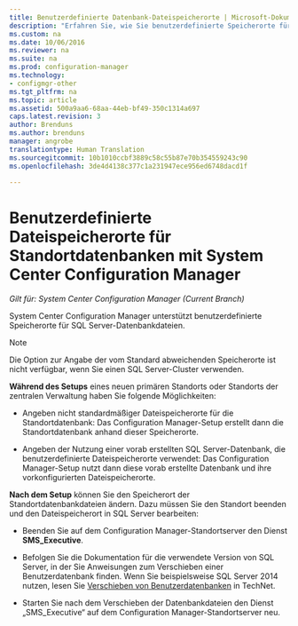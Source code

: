 ```yaml
---
title: Benutzerdefinierte Datenbank-Dateispeicherorte | Microsoft-Dokumentation
description: "Erfahren Sie, wie Sie benutzerdefinierte Speicherorte für SQL Server-Datenbankdateien angeben."
ms.custom: na
ms.date: 10/06/2016
ms.reviewer: na
ms.suite: na
ms.prod: configuration-manager
ms.technology:
- configmgr-other
ms.tgt_pltfrm: na
ms.topic: article
ms.assetid: 500a9aa6-68aa-44eb-bf49-350c1314a697
caps.latest.revision: 3
author: Brenduns
ms.author: brenduns
manager: angrobe
translationtype: Human Translation
ms.sourcegitcommit: 10b1010ccbf3889c58c55b87e70b354559243c90
ms.openlocfilehash: 3de4d4138c377c1a231947ece956ed6748dacd1f

---
```

# <a name="custom-locations-for-system-center-configuration-manager-site-database-files"></a>Benutzerdefinierte Dateispeicherorte für Standortdatenbanken mit System Center Configuration Manager

*Gilt für: System Center Configuration Manager (Current Branch)*

 System Center Configuration Manager unterstützt benutzerdefinierte Speicherorte für SQL Server-Datenbankdateien.  

> [!NOTE]  
>  Die Option zur Angabe der vom Standard abweichenden Speicherorte ist nicht verfügbar, wenn Sie einen SQL Server-Cluster verwenden.  

 **Während des Setups** eines neuen primären Standorts oder Standorts der zentralen Verwaltung haben Sie folgende Möglichkeiten:  

-   Angeben nicht standardmäßiger Dateispeicherorte für die Standortdatenbank: Das Configuration Manager-Setup erstellt dann die Standortdatenbank anhand dieser Speicherorte.  

-   Angeben der Nutzung einer vorab erstellten SQL Server-Datenbank, die benutzerdefinierte Dateispeicherorte verwendet: Das Configuration Manager-Setup nutzt dann diese vorab erstellte Datenbank und ihre vorkonfigurierten Dateispeicherorte.  

**Nach dem Setup** können Sie den Speicherort der Standortdatenbankdateien ändern. Dazu müssen Sie den Standort beenden und den Dateispeicherort in SQL Server bearbeiten:  

-   Beenden Sie auf dem Configuration Manager-Standortserver den Dienst **SMS_Executive**.  

-   Befolgen Sie die Dokumentation für die verwendete Version von SQL Server, in der Sie Anweisungen zum Verschieben einer Benutzerdatenbank finden. Wenn Sie beispielsweise SQL Server 2014 nutzen, lesen Sie [Verschieben von Benutzerdatenbanken](https://technet.microsoft.com/library/ms345483\(v=sql.120\).aspx) in TechNet.  

-   Starten Sie nach dem Verschieben der Datenbankdateien den Dienst „SMS_Executive“ auf dem Configuration Manager-Standortserver neu.  



<!--HONumber=Dec16_HO3-->


